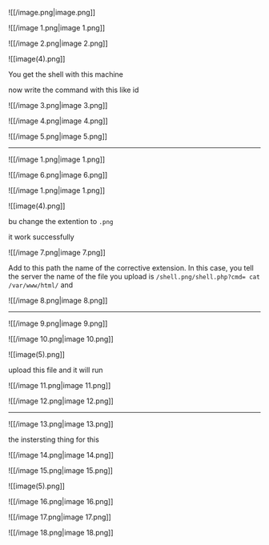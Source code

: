   

  

  

![[/image.png|image.png]]

  

  

![[/image 1.png|image 1.png]]

  

![[/image 2.png|image 2.png]]

  

![[image(4).png]]

  

You get the shell with this machine

now write the command with this like id

  

[](https://www.notion.soundefined)

  

![[/image 3.png|image 3.png]]

  

![[/image 4.png|image 4.png]]

  

  

![[/image 5.png|image 5.png]]

  

  

---

  

  

![[/image 1.png|image 1.png]]

  

  

![[/image 6.png|image 6.png]]

  

![[/image 1.png|image 1.png]]

  

![[image(4).png]]

bu change the extention to `.png`

it work successfully

  

![[/image 7.png|image 7.png]]

  

Add to this path the name of the corrective extension. In this case, you tell the server the name of the file you upload is `/shell.png/shell.php?cmd= cat /var/www/html/` and

  

![[/image 8.png|image 8.png]]

  

  

---

  

  

![[/image 9.png|image 9.png]]

  

![[/image 10.png|image 10.png]]

  

![[image(5).png]]

  

upload this file and it will run

  

![[/image 11.png|image 11.png]]

  

![[/image 12.png|image 12.png]]

  

  

  

  

  

---

  

  

![[/image 13.png|image 13.png]]

  

the instersting thing for this

![[/image 14.png|image 14.png]]

  

![[/image 15.png|image 15.png]]

  

  

![[image(5).png]]

  

  

![[/image 16.png|image 16.png]]

  

![[/image 17.png|image 17.png]]

  

![[/image 18.png|image 18.png]]